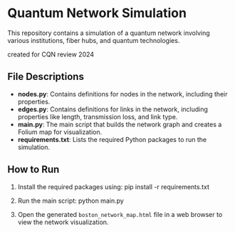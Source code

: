 # Quantum Network Simulation

This repository contains a simulation of a quantum network involving various institutions, fiber hubs, and quantum technologies.

created for CQN review 2024

## File Descriptions

- **nodes.py**: Contains definitions for nodes in the network, including their properties.
- **edges.py**: Contains definitions for links in the network, including properties like length, transmission loss, and link type.
- **main.py**: The main script that builds the network graph and creates a Folium map for visualization.
- **requirements.txt**: Lists the required Python packages to run the simulation.

## How to Run

1. Install the required packages using:
pip install -r requirements.txt

2. Run the main script:
python main.py


3. Open the generated `boston_network_map.html` file in a web browser to view the network visualization.

